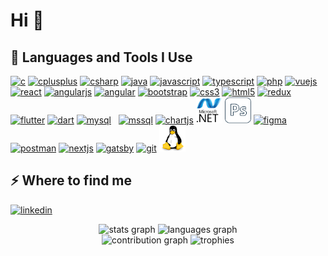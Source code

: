 <h1>Hi 👋</h1>
<p></p>
<h2>🚀 Languages and Tools I Use</h2>
<a target="_blank" href="https://raw.githubusercontent.com/devicons/devicon/master/icons/c/c-original.svg" style="display: inline-block;">
  <img src="!["C"](https://raw.githubusercontent.com/devicons/devicon/master/icons/c/c-original.svg)" alt="c" width="42" height="42" />
</a>
<a target="_blank" href="https://raw.githubusercontent.com/devicons/devicon/master/icons/cplusplus/cplusplus-original.svg" style="display: inline-block;">
  <img src="!["C++"](https://raw.githubusercontent.com/devicons/devicon/master/icons/cplusplus/cplusplus-original.svg)" alt="cplusplus" width="42" height="42" />
</a>
<a target="_blank" href="https://raw.githubusercontent.com/devicons/devicon/master/icons/csharp/csharp-original.svg" style="display: inline-block;">
  <img src="!["C#"](https://raw.githubusercontent.com/devicons/devicon/master/icons/csharp/csharp-original.svg)" alt="csharp" width="42" height="42" />
</a>
<a target="_blank" href="https://raw.githubusercontent.com/devicons/devicon/master/icons/java/java-original.svg" style="display: inline-block;">
  <img src="!["Java"](https://raw.githubusercontent.com/devicons/devicon/master/icons/java/java-original.svg)" alt="java" width="42" height="42" />
</a>
<a target="_blank" href="https://raw.githubusercontent.com/devicons/devicon/master/icons/javascript/javascript-original.svg" style="display: inline-block;">
  <img src="!["JavaScript"](https://raw.githubusercontent.com/devicons/devcelon/master/icons/javascript/javascript-original.svg)" alt="javascript" width="42" height="42" />
</a>
<a target="_blank" href="https://raw.githubusercontent.com/devicons/devicon/master/icons/typescript/typescript-original.svg" style="display: inline-block;">
  <img src="!["TypeScript"](https://raw.githubusercontent.com/devicons/devicon/master/icons/typescript/typescript-original.svg)" alt="typescript" width="42" height="42" />
</a>
<a target="_blank" href="https://raw.githubusercontent.com/devicons/devicon/master/icons/php/php-original.svg" style="display: inline-block;">
  <img src="!["PHP"](https://raw.githubusercontent.com/devicons/devicon/master/icons/php/php-original.svg)" alt="php" width="42" height="42" />
</a>
<a target="_blank" href="https://raw.githubusercontent.com/devicons/devicon/master/icons/vuejs/vuejs-original-wordmark.svg" style="display: inline-block;">
  <img src="!["Vue.js"](https://raw.githubusercontent.com/devicons/devicon/master/icons/vuejs/vuejs-original-wordmark.svg)" alt="vuejs" width="42" height="42" />
</a>
<a target="_blank" href="https://raw.githubusercontent.com/devicons/devicon/master/icons/react/react-original-wordmark.svg" style="display: inline-block;">
  <img src="!["React"](https://raw.githubusercontent.com/devicons/devicon/master/icons/react/react-original-wordmark.svg)" alt="react" width="42" height="42" />
</a>
<a target="_blank" href="https://raw.githubusercontent.com/devicons/devicon/master/icons/angularjs/angularjs-original-wordmark.svg" style="display: inline-block;">
  <img src="!["AngularJS"](https://raw.githubusercontent.com/devicons/devicon/master/icons/angularjs/angularjs-original-wordmark.svg)" alt="angularjs" width="42"   
 height="42" />
</a>
<a target="_blank" href="https://angular.io/assets/images/logos/angular/angular.svg" style="display: inline-block;">
  <img src="!["Angular"](https://angular.io/assets/images/logos/angular/angular.svg)" alt="angular" width="42" height="42" />
</a>
<a target="_blank" href="https://raw.githubusercontent.com/devicons/devicon/master/icons/bootstrap/bootstrap-plain-wordmark.svg" style="display: inline-block;">
  <img src="!["Bootstrap"](https://raw.githubusercontent.com/devicons/devicon/master/icons/bootstrap/bootstrap-plain-wordmark.svg)" alt="bootstrap" width="42"   
 height="42" />
</a>
<a target="_blank" href="https://raw.githubusercontent.com/devicons/devicon/master/icons/css3/css3-original-wordmark.svg" style="display: inline-block;">
  <img src="!["CSS3"](https://raw.githubusercontent.com/devicons/devicon/master/icons/css3/css3-original-wordmark.svg)" alt="css3" width="42" height="42" />
</a>
<a target="_blank" href="https://raw.githubusercontent.com/devicons/devicon/master/icons/html5/html5-original-wordmark.svg" style="display: inline-block;">
  <img src="!["HTML5"](https://raw.githubusercontent.com/devicons/devicon/master/icons/html5/html5-original-wordmark.svg)" alt="html5" width="42" height="42" />
</a>
<a target="_blank" href="https://raw.githubusercontent.com/devicons/devicon/master/icons/redux/redux-original.svg" style="display: inline-block;">
  <img src="!["Redux"](https://raw.githubusercontent.com/devicons/devicon/master/icons/redux/redux-original.svg)" alt="redux" width="42" height="42" />
</a>
<a target="_blank" href="https://www.vectorlogo.zone/logos/flutterio/flutterio-icon.svg" style="display: inline-block;">
  <img src="!["Flutter"](https://www.vectorlogo.zone/logos/flutterio/flutterio-icon.svg)" alt="flutter" width="42" height="42" />
</a>
<a target="_blank" href="https://www.vectorlogo.zone/logos/dartlang/dartlang-icon.svg" style="display: inline-block;">
  <img src="!["Dart"](https://www.vectorlogo.zone/logos/dartlang/dartlang-icon.svg)" alt="dart" width="42" height="42" />
</a>
<a target="_blank" href="https://raw.githubusercontent.com/devicons/devicon/master/icons/mysql/mysql-original-wordmark.svg" style="display: inline-block;">
  <img src="!["MySQL"](https://raw.githubusercontent.com/devicons/devicon/master/icons/mysql/mysql-original-wordmark.svg)" alt="mysql" width="42" height="42" />
</a>   

<a target="_blank" href="https://www.svgrepo.com/show/303229/microsoft-sql-server-logo.svg" style="display: inline-block;">
  <img src="!["Microsoft SQL Server"](https://www.svgrepo.com/show/303229/microsoft-sql-server-logo.svg)" alt="mssql" width="42" height="42" />
</a>
<a target="_blank" href="https://www.chartjs.org/media/logo-title.svg" style="display: inline-block;"><img src="https://www.chartjs.org/media/logo-title.svg" alt="chartjs" width="42" height="42" /></a>
<a target="_blank" href="https://raw.githubusercontent.com/devicons/devicon/master/icons/dot-net/dot-net-original-wordmark.svg" style="display: inline-block;"><img src="https://raw.githubusercontent.com/devicons/devicon/master/icons/dot-net/dot-net-original-wordmark.svg" alt="dotnet" width="42" height="42" /></a>
<a target="_blank" href="https://raw.githubusercontent.com/devicons/devicon/master/icons/photoshop/photoshop-line.svg" style="display: inline-block;"><img src="https://raw.githubusercontent.com/devicons/devicon/master/icons/photoshop/photoshop-line.svg" alt="photoshop" width="42" height="42" /></a>
<a target="_blank" href="https://www.vectorlogo.zone/logos/figma/figma-icon.svg" style="display: inline-block;"><img src="https://www.vectorlogo.zone/logos/figma/figma-icon.svg" alt="figma" width="42" height="42" /></a>
<a target="_blank" href="https://www.vectorlogo.zone/logos/getpostman/getpostman-icon.svg" style="display: inline-block;"><img src="https://www.vectorlogo.zone/logos/getpostman/getpostman-icon.svg" alt="postman" width="42" height="42" /></a>
<a target="_blank" href="https://cdn.worldvectorlogo.com/logos/nextjs-2.svg" style="display: inline-block;"><img src="https://cdn.worldvectorlogo.com/logos/nextjs-2.svg" alt="nextjs" width="42" height="42" /></a>
<a target="_blank" href="https://www.vectorlogo.zone/logos/gatsbyjs/gatsbyjs-icon.svg" style="display: inline-block;"><img src="https://www.vectorlogo.zone/logos/gatsbyjs/gatsbyjs-icon.svg" alt="gatsby" width="42" height="42" /></a>
<a target="_blank" href="https://www.vectorlogo.zone/logos/git-scm/git-scm-icon.svg" style="display: inline-block;"><img src="https://www.vectorlogo.zone/logos/git-scm/git-scm-icon.svg" alt="git" width="42" height="42" /></a>
<a target="_blank" href="https://raw.githubusercontent.com/devicons/devicon/master/icons/linux/linux-original.svg" style="display: inline-block;"><img src="https://raw.githubusercontent.com/devicons/devicon/master/icons/linux/linux-original.svg" alt="linux" width="42" height="42" /></a></p>
<h2>⚡️ Where to find me</h2>
<p><a target="_blank" href="https://www.linkedin.com/in/https://www.linkedin.com/in/bbus24/" style="display: inline-block;"><img src="https://img.shields.io/badge/linkedin-logo?style=for-the-badge&logo=linkedin&logoColor=white&color=#0a77b6" alt="linkedin" /></a></p>

<div align="center">
  <img src="https://github-readme-stats.vercel.app/api?username=Bibash-24&show_icons=true&locale=en" height="150" alt="stats graph"  />
  <img src="https://github-readme-stats.vercel.app/api/top-langs?username=Bibash-24&show_icons=true&locale=en&layout=compact" height="150" alt="languages graph"  />
</div>

<div align="center">
  <img src="https://github-readme-streak-stats.herokuapp.com/?user=Bibash-24&" alt="contribution graph"  />
  <img src="https://github-profile-trophy.vercel.app/?username=Bibash-24" alt="trophies"  />
</div>
